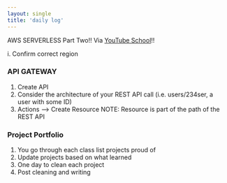 ```yaml
---
layout: single
title: 'daily log'
---
```



AWS SERVERLESS Part Two!! Via [YouTube School](https://www.youtube.com/watch?v=Tc1YIOAbyS0&list=PLD_RqipW0-9s-u1HXTglYV8Aam-5P3XLi&index=2)!!

i. Confirm correct region 

### API GATEWAY

1. Create API
2. Consider the architecture of your REST API call (i.e. users/234ser, a user with some ID)
3. Actions --> Create Resource 
NOTE: Resource is part of the path of the REST API



### Project Portfolio

1. You go through each class list projects proud of
2. Update projects based on what learned
3. One day to clean each project
4. Post cleaning and writing  


